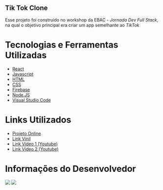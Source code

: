 ## Tik Tok Clone
Esse projeto foi construido no workshop da EBAC - *Jornada Dev Full Stack*, na qual o objetivo principal era criar um app semelhante ao *TikTok*

# **Tecnologias e Ferramentas Utilizadas**

<ul>
  <li><a href="https://react.dev/learn">React</a> 
  <li><a href="https://javascript.info/document">Javascript</a> 
  <li><a href="https://developer.mozilla.org/en-US/docs/Web/HTML">HTML</a> 
  <li><a href="https://devdocs.io/css/">CSS</a> 
  <li><a href="https://firebase.google.com/docs?hl=pt-br">Firebase</a> 
  <li><a href="https://nodejs.org/pt-br/docs">Node.JS</a> 
  <li><a href="https://code.visualstudio.com/docs">Visual Studio Code</a>
</ul>

# **Links Utilizados**

<ul>
  <li><a href="https://tiktok---jornada-1be60.firebaseapp.com/">Projeto Online</a></li>
  <li><a href="https://poqlymuephttfsljdabn.supabase.co/storage/v1/object/public/jornadadev/vinil.png">Link Vinil</a></li>
  <li><a href="https://www.youtube.com/shorts/26jSFkQbubU">Link Vídeo 1 (Youtube)</a></li>
  <li><a href="https://www.youtube.com/shorts/lzjrXVhGSbo">Link Vídeo 2 (Youtube)</a></li>
</ul>
  
  
# **Informações do Desenvolvedor**




<div>
<a href="https://instagram.com/rafael.k1" target="_blank"><img src="https://img.shields.io/badge/-Instagram-%23E4405F?style=for-the-badge&logo=instagram&logoColor=white" target="_blank"></a>
<a href="https://www.linkedin.com/in/rafael-kuniyoshi-ba8a23253" target="_blank"><img src="https://img.shields.io/badge/-LinkedIn-%230077B5?style=for-the-badge&logo=linkedin&logoColor=white" target="_blank"></a>   
</div>



